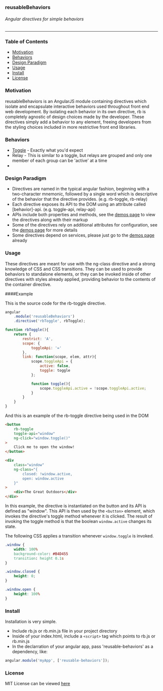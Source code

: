 ### reusableBehaviors
###### Angular directives for simple behaviors
***

### Table of Contents
* [Motivation](#motivation)
* [Behaviors](#behaviors)
* [Design Paradigm](#design-paradigm)
* [Usage](#usage)
* [Install](#install)
* [License](#license)

### <a name="motivation"></a>Motivation
reusableBehaviors is an AngularJS module containing directives which isolate and encapsulate interactive behaviors used throughout front end web development. By isolating each behavior in its own directive, rb is completely agnostic of design choices made by the developer. These directives simply add a behavior to any element, freeing developers from the styling choices included in more restrictive front end libraries.

### <a name="behaviors"></a>Behaviors
* [Toggle](https://sranderley.github.io/demos/rb-toggle) - Exactly what you'd expect
* Relay - This is similar to a toggle, but relays are grouped and only one member of each group can be 'active' at a time
*

### <a name="design-paradigm"></a>Design Paradigm
* Directives are named in the typical angular fashion, beginning with a two-character mnemonic, followed by a single word which is descriptive of the behavior that the directive provides. (e.g. rb-toggle, rb-relay)
* Each directive exposes its API to the DOM using an attribute called [behavior]-api. (e.g. toggle-api, relay-api)
* APIs include both properties and methods, see the [demos page](https://sranderley.github.io) to view the directives along with their markup
* Some of the directives rely on additional attributes for configuration, see the [demos page](https://sranderley.github.io) for more details
* Some directives depend on services, please just go to the [demos page](https://sranderley.github.io) already

### <a name="usage"></a>Usage
These directives are meant for use with the ng-class directive and a strong knowledge of CSS and CSS transitions. They can be used to provide behaviors to standalone elements, or they can be invoked inside of other directives with styles already applied, providing behavior to the contents of the container directive.

####Example

This is the source code for the rb-toggle directive.
````javascript
angular
	.module('reusableBehaviors')
	.directive('rbToggle', rbToggle);

function rbToggle(){
	return {
		restrict: 'A',
		scope: {
			toggleApi: '='
		},
		link: function(scope, elem, attr){
			scope.toggleApi = {
				active: false,
				toggle: toggle
			};

			function toggle(){
				scope.toggleApi.active = !scope.toggleApi.active;
			}
		}
	}
}
````
And this is an example of the rb-toggle directive being used in the DOM
````HTML
<button
	rb-toggle
	toggle-api="window"
	ng-click="window.toggle()"
>
	Click me to open the window!
</button>

<div
	class="window"
	ng-class="{
		closed: !window.active,
		open: window.active
	}"
>
	<div>The Great Outdoors</div>
</div>
````
In this example, the directive is instantiated on the button and its API is defined as "window". This API is then used by the `<button>` element, which invokes the directive's toggle method whenever it is clicked. The result of invoking the toggle method is that the boolean `window.active` changes its state.

The following CSS applies a transition whenever `window.toggle` is invoked.
````CSS
.window {
	width: 100%
	background-color: #B4D455
	transition: height 0.1s
}

.window.closed {
	height: 0;
}

.window.open {
	height: 100%
}
````

### <a name="install"></a>Install
Installation is very simple.
* Include rb.js or rb.min.js file in your project directory
* Inside of your index.html, include a `<script>` tag which points to rb.js or rb.min.js
* In the declarration of your angular app, pass 'reusable-behaviors' as a dependency, like:
````javascript
angular.module('myApp', ['reusable-behaviors']);
````

### <a name="license"></a>License
MIT License can be viewed [here](/LICENSE)